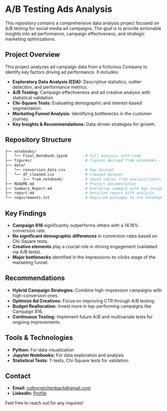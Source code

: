 # A/B Testing Ads Analysis

This repository contains a comprehensive data analysis project focused on A/B testing for social media ad campaigns. The goal is to provide actionable insights into ad performance, campaign effectiveness, and strategic marketing optimizations.

## Project Overview

This project analyzes ad campaign data from a ficticious Company to identify key factors driving ad performance. It includes:
- **Exploratory Data Analysis (EDA):** Descriptive statistics, outlier detection, and performance metrics.
- **A/B Testing:** Campaign effectiveness and ad creative analysis with statistical validation.
- **Chi-Square Tests:** Evaluating demographic and interest-based segmentation.
- **Marketing Funnel Analysis:** Identifying bottlenecks in the customer journey.
- **Key Insights & Recommendations:** Data-driven strategies for growth.

## Repository Structure

```bash
├── notebooks/
│   └── Final_Notebook.ipynb        # Full analysis with code
├── figures/                        # figures derived from notebooks - for use in reports
├── data/
│   └── conversion_data.csv         # Raw dataset
│   └── df_cleaned.csv              # Cleaned dataset
│       ├── from_notebook/          # Saved tables from analysis/tests
├── README.md                       # Project documentation
├── Summary_Report.md               # Executive summary with key insights
├── report.md                       # Detailed report with analysis
└── requirements.txt                # Required packages to run notebook
```

## Key Findings

- **Campaign 916** significantly outperforms others with a 14.16% conversion rate.
- **No significant demographic differences** in conversion rates based on Chi-Square tests.
- **Creative elements** play a crucial role in driving engagement (validated via A/B tests).
- **Major bottlenecks** identified in the impressions-to-clicks stage of the marketing funnel.

## Recommendations

- **Hybrid Campaign Strategies:** Combine high-impression campaigns with high-conversion ones.
- **Optimize Ad Creatives:** Focus on improving CTR through A/B testing.
- **Budget Reallocation:** Invest more in top-performing campaigns like Campaign 916.
- **Continuous Testing:** Implement future A/B and multivariate tests for ongoing improvements.

## Tools & Technologies

- **Python:** For data visualization
- **Jupyter Notebooks:** For data exploration and analysis
- **Statistical Tests:** T-tests, Chi-Square tests for validation

## Contact

- **Email:** [colbyrreichenbach@gmail.com](mailto:colbyrreichenbach@gmail.com)  
- **LinkedIn:** [Profile](https://www.linkedin.com/in/colby-reichenbach)  

Feel free to reach out for any inquires!
